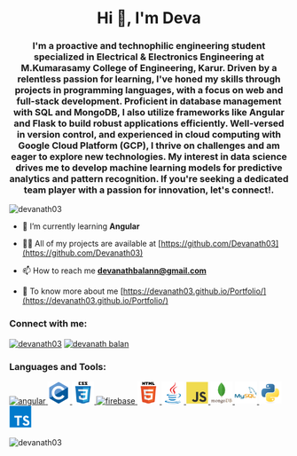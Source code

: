 <h1 align="center">Hi 👋, I'm Deva</h1>
<h3 align="center">I'm a proactive and technophilic engineering student specialized in Electrical & Electronics Engineering at M.Kumarasamy College of Engineering, Karur. Driven by a relentless passion for learning, I've honed my skills through projects in programming languages, with a focus on web and full-stack development. Proficient in database management with SQL and MongoDB, I also utilize frameworks like Angular and Flask to build robust applications efficiently. Well-versed in version control, and experienced in cloud computing with Google Cloud Platform (GCP), I thrive on challenges and am eager to explore new technologies. My interest in data science drives me to develop machine learning models for predictive analytics and pattern recognition. If you're seeking a dedicated team player with a passion for innovation, let's connect!.</h3>

<p align="left"> <img src="https://komarev.com/ghpvc/?username=devanath03&label=Profile%20views&color=0e75b6&style=flat" alt="devanath03" /> </p>

- 🌱 I’m currently learning **Angular**

- 👨‍💻 All of my projects are available at [https://github.com/Devanath03](https://github.com/Devanath03)

- 📫 How to reach me **devanathbalann@gmail.com**

- 📄 To know more about me [https://devanath03.github.io/Portfolio/](https://devanath03.github.io/Portfolio/)

<h3 align="left">Connect with me:</h3>
<p align="left">
<a href="https://codepen.io/devanath03" target="blank"><img align="center" src="https://raw.githubusercontent.com/rahuldkjain/github-profile-readme-generator/master/src/images/icons/Social/codepen.svg" alt="devanath03" height="30" width="40" /></a>
<a href="https://www.linkedin.com/in/devanath-balan-732b0a21a/" target="blank"><img align="center" src="https://raw.githubusercontent.com/rahuldkjain/github-profile-readme-generator/master/src/images/icons/Social/linked-in-alt.svg" alt="devanath balan" height="30" width="40" /></a>
</p>

<h3 align="left">Languages and Tools:</h3>
<p align="left"> <a href="https://angular.io" target="_blank" rel="noreferrer"> <img src="https://angular.io/assets/images/logos/angular/angular.svg" alt="angular" width="40" height="40"/> </a> <a href="https://www.cprogramming.com/" target="_blank" rel="noreferrer"> <img src="https://raw.githubusercontent.com/devicons/devicon/master/icons/c/c-original.svg" alt="c" width="40" height="40"/> </a> <a href="https://www.w3schools.com/css/" target="_blank" rel="noreferrer"> <img src="https://raw.githubusercontent.com/devicons/devicon/master/icons/css3/css3-original-wordmark.svg" alt="css3" width="40" height="40"/> </a> <a href="https://firebase.google.com/" target="_blank" rel="noreferrer"> <img src="https://www.vectorlogo.zone/logos/firebase/firebase-icon.svg" alt="firebase" width="40" height="40"/> </a> <a href="https://www.w3.org/html/" target="_blank" rel="noreferrer"> <img src="https://raw.githubusercontent.com/devicons/devicon/master/icons/html5/html5-original-wordmark.svg" alt="html5" width="40" height="40"/> </a> <a href="https://www.java.com" target="_blank" rel="noreferrer"> <img src="https://raw.githubusercontent.com/devicons/devicon/master/icons/java/java-original.svg" alt="java" width="40" height="40"/> </a> <a href="https://developer.mozilla.org/en-US/docs/Web/JavaScript" target="_blank" rel="noreferrer"> <img src="https://raw.githubusercontent.com/devicons/devicon/master/icons/javascript/javascript-original.svg" alt="javascript" width="40" height="40"/> </a> <a href="https://www.mongodb.com/" target="_blank" rel="noreferrer"> <img src="https://raw.githubusercontent.com/devicons/devicon/master/icons/mongodb/mongodb-original-wordmark.svg" alt="mongodb" width="40" height="40"/> </a> <a href="https://www.mysql.com/" target="_blank" rel="noreferrer"> <img src="https://raw.githubusercontent.com/devicons/devicon/master/icons/mysql/mysql-original-wordmark.svg" alt="mysql" width="40" height="40"/> </a> <a href="https://www.python.org" target="_blank" rel="noreferrer"> <img src="https://raw.githubusercontent.com/devicons/devicon/master/icons/python/python-original.svg" alt="python" width="40" height="40"/> </a> <a href="https://www.typescriptlang.org/" target="_blank" rel="noreferrer"> <img src="https://raw.githubusercontent.com/devicons/devicon/master/icons/typescript/typescript-original.svg" alt="typescript" width="40" height="40"/> </a> </p>

<p><img align="center" src="https://github-readme-stats.vercel.app/api/top-langs?username=devanath03&show_icons=true&locale=en&layout=compact" alt="devanath03" /></p>
